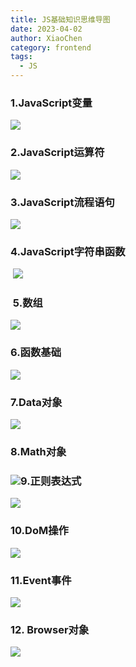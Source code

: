 ```yaml
---
title: JS基础知识思维导图
date: 2023-04-02
author: XiaoChen
category: frontend
tags:
  - JS
---
```


### 1.JavaScript变量

![](https://img-blog.csdnimg.cn/4cc44e57078440eeb49685066eb836e3.png?x-oss-process=image/watermark,type_d3F5LXplbmhlaQ,shadow_50,text_Q1NETiBA5Y-25qO15qO1,size_20,color_FFFFFF,t_70,g_se,x_16)

### 2.JavaScript运算符

![](https://img-blog.csdnimg.cn/0635c130a7f44cda9e5f9b6e20dec308.png?x-oss-process=image/watermark,type_d3F5LXplbmhlaQ,shadow_50,text_Q1NETiBA5Y-25qO15qO1,size_20,color_FFFFFF,t_70,g_se,x_16)

### 3.JavaScript流程语句

![](https://img-blog.csdnimg.cn/eba47431abcf4eef9845915464053c95.png?x-oss-process=image/watermark,type_d3F5LXplbmhlaQ,shadow_50,text_Q1NETiBA5Y-25qO15qO1,size_20,color_FFFFFF,t_70,g_se,x_16)

### 4.JavaScript字符串函数

 ![](https://img-blog.csdnimg.cn/77a01a6491074ced98ee0626fb24a0bd.png?x-oss-process=image/watermark,type_d3F5LXplbmhlaQ,shadow_50,text_Q1NETiBA5Y-25qO15qO1,size_20,color_FFFFFF,t_70,g_se,x_16)

###  5.数组

![](https://img-blog.csdnimg.cn/6b92ee5fc9444af4ba20697a8a0a22f9.png?x-oss-process=image/watermark,type_d3F5LXplbmhlaQ,shadow_50,text_Q1NETiBA5Y-25qO15qO1,size_20,color_FFFFFF,t_70,g_se,x_16)

### 6.函数基础

![](https://img-blog.csdnimg.cn/c93a6dc08e5545acaae79a4cd03c43f9.png?x-oss-process=image/watermark,type_d3F5LXplbmhlaQ,shadow_50,text_Q1NETiBA5Y-25qO15qO1,size_20,color_FFFFFF,t_70,g_se,x_16)

### 7.Data对象

![](https://img-blog.csdnimg.cn/1231cef5814e4f4ba534aa1791c5eec7.png?x-oss-process=image/watermark,type_d3F5LXplbmhlaQ,shadow_50,text_Q1NETiBA5Y-25qO15qO1,size_20,color_FFFFFF,t_70,g_se,x_16)

### 8.Math对象

### ![](https://img-blog.csdnimg.cn/ea2e3c64f1d3498c882a470c58b384a9.png?x-oss-process=image/watermark,type_d3F5LXplbmhlaQ,shadow_50,text_Q1NETiBA5Y-25qO15qO1,size_20,color_FFFFFF,t_70,g_se,x_16)9.正则表达式

![](https://img-blog.csdnimg.cn/1fa188637c634b83811b4ebd17d922f9.png?x-oss-process=image/watermark,type_d3F5LXplbmhlaQ,shadow_50,text_Q1NETiBA5Y-25qO15qO1,size_20,color_FFFFFF,t_70,g_se,x_16)

### 10.DoM操作

![](https://img-blog.csdnimg.cn/cd5b71d197cc4500897da8d3ef7b0d16.png?x-oss-process=image/watermark,type_d3F5LXplbmhlaQ,shadow_50,text_Q1NETiBA5Y-25qO15qO1,size_20,color_FFFFFF,t_70,g_se,x_16)

### 11.Event事件

![](https://img-blog.csdnimg.cn/961b4b028ade4d059d5823c44df0adc0.png?x-oss-process=image/watermark,type_d3F5LXplbmhlaQ,shadow_50,text_Q1NETiBA5Y-25qO15qO1,size_20,color_FFFFFF,t_70,g_se,x_16)

### 12\. Browser对象

![](https://img-blog.csdnimg.cn/499a2b6c6d4742d398f3e4c48b76d378.png?x-oss-process=image/watermark,type_d3F5LXplbmhlaQ,shadow_50,text_Q1NETiBA5Y-25qO15qO1,size_20,color_FFFFFF,t_70,g_se,x_16)